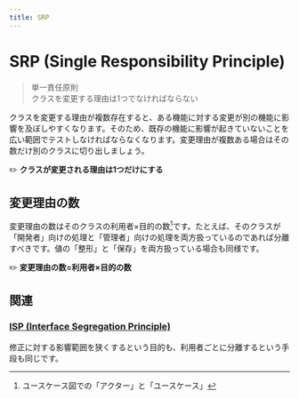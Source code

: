 ```yaml
---
title: SRP
---
```


# SRP (Single Responsibility Principle)
> 単一責任原則  
> クラスを変更する理由は1つでなければならない

クラスを変更する理由が複数存在すると、ある機能に対する変更が別の機能に影響を及ぼしやすくなります。そのため、既存の機能に影響が起きていないことを広い範囲でテストしなければならなくなります。変更理由が複数ある場合はその数だけ別のクラスに切り出しましょう。

:pencil2: **クラスが変更される理由は1つだけにする**

## 変更理由の数
変更理由の数はそのクラスの利用者×目的の数[^1]です。たとえば、そのクラスが「開発者」向けの処理と「管理者」向けの処理を両方扱っているのであれば分離すべきです。値の「整形」と「保存」を両方扱っている場合も同様です。

:pencil2: **変更理由の数=利用者×目的の数**

## 関連
### [ISP (Interface Segregation Principle)](ISP.md)
修正に対する影響範囲を狭くするという目的も、利用者ごとに分離するという手段も同じです。

[^1]: ユースケース図での「アクター」と「ユースケース」
